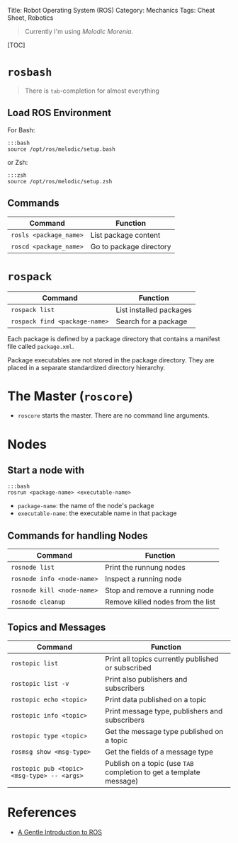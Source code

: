 Title: Robot Operating System (ROS)
Category: Mechanics
Tags: Cheat Sheet, Robotics

> Currently I'm using *Melodic Morenia*.

[TOC]

# `rosbash`

> There is `tab`-completion for almost everything

## Load ROS Environment

For Bash:

    :::bash
    source /opt/ros/melodic/setup.bash

or Zsh:

    :::zsh
    source /opt/ros/melodic/setup.zsh

## Commands

| Command                       | Function                |
|-------------------------------|-------------------------|
| `rosls <package_name>`        | List package content    |
| `roscd <package_name>`        | Go to package directory |


# `rospack`

| Command                       | Function                |
|-------------------------------|-------------------------|
| `rospack list`                | List installed packages |
| `rospack find <package-name>` | Search for a package    |

Each package is defined by a package directory that contains a manifest
file called `package.xml`.

Package executables are not stored in the package directory.
They are placed in a separate standardized directory hierarchy.

# The Master (`roscore`)

- `roscore` starts the master. There are no command line arguments.

# Nodes

## Start a node with

    :::bash
    rosrun <package-name> <executable-name>

- `package-name`: the name of the node's package
- `executable-name`: the executable name in that package

## Commands for handling Nodes

| Command                    | Function                          |
|----------------------------|-----------------------------------|
| `rosnode list`             | Print the runnung nodes           |
| `rosnode info <node-name>` | Inspect a running node            |
| `rosnode kill <node-name>` | Stop and remove a running node    |
| `rosnode cleanup`          | Remove killed nodes from the list |


## Topics and Messages

| Command                      | Function                                           |
|------------------------------|----------------------------------------------------|
| `rostopic list`              | Print all topics currently published or subscribed |
| `rostopic list -v`           | Print also publishers and subscribers              |
| `rostopic echo <topic>`      | Print data published on a topic                    |
| `rostopic info <topic>`      | Print message type, publishers and subscribers     |
| `rostopic type <topic>`      | Get the message type published on a topic          |
| `rosmsg show <msg-type>`     | Get the fields of a message type                   |
| `rostopic pub <topic> <msg-type> -- <args>` | Publish on a topic (use `TAB` completion to get a template message) |


# References

- [A Gentle Introduction to ROS](https://cse.sc.edu/~jokane/agitr/)
